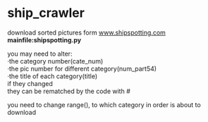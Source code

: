 # ship_crawler
download sorted pictures form www.shipspotting.com <br>
<b>mainfile:shipspotting.py</b><br>

you may need to alter:<br>
·the category number(cate_num)<br>
·the pic number for different category(num_part54)<br>
·the title of each category(title)<br>
if they changed<br>
they can be rematched by the code with #<br>

you need to change range(), to which category in order is about to download
